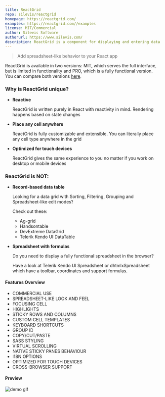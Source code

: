 ```yaml
---
title: ReactGrid
repo: silevis/reactgrid
homepage: https://reactgrid.com/
examples: https://reactgrid.com//examples
license: MIT/Commercial
author: Silevis Software
authorurl: https://www.silevis.com/
description: ReactGrid is a component for displaying and entering data in a spreadsheet-like way. Reactive, cell-oriented and touch devices friendly.
---
```


> Add spreadsheet-like behavior to your React app

ReactGrid is available in two versions: MIT, which serves the full interface, 
but is limited in functionality and PRO, which is a fully functional version. 
You can compare both versions [here](https://reactgrid.com/feature-comparison). 

### Why is ReactGrid unique?

- **Reactive**

  ReactGrid is written purely in React with reactivity in mind. Rendering happens based on state changes

- **Place any cell anywhere**

  ReactGrid is fully customizable and extensible. You can literally place any cell type anywhere in the grid
  
- **Optimized for touch devices**

  ReactGrid gives the same experience to you no matter if you work on desktop or mobile devices

### ReactGrid is NOT:

* **Record-based data table**

  Looking for a data grid with Sorting, Filtering, Grouping and Spreadsheet-like edit modes?
  
  Check out these:
  - Ag-grid
  - Handsontable
  - DevExtreme DataGrid
  - Telerik Kendo UI DataTable
  
* **Spreadsheet with formulas**

  Do you need to display a fully functional spreadsheet in the browser?
  
  Have a look at Telerik Kendo UI Spreadsheet or dhtmlxSpreadsheet which have a toolbar, coordinates and support formulas.

#### Features Overview

- COMMERCIAL USE
- SPREADSHEET-LIKE LOOK AND FEEL
- FOCUSING CELL
- HIGHLIGHTS 
- STICKY ROWS AND COLUMNS
- CUSTOM CELL TEMPLATES
- KEYBOARD SHORTCUTS
- GROUP ID
- COPY/CUT/PASTE
- SASS STYLING
- VIRTUAL SCROLLING
- NATIVE STICKY PANES BEHAVIOUR
- I18N OPTIONS
- OPTIMIZED FOR TOUCH DEVICES
- CROSS-BROWSER SUPPORT

#### Preview

![demo gif](https://reactgrid.com/sample.gif "Demo")


